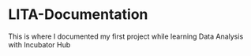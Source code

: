 # LITA-Documentation
This is where I documented my first project while learning Data Analysis with Incubator Hub
